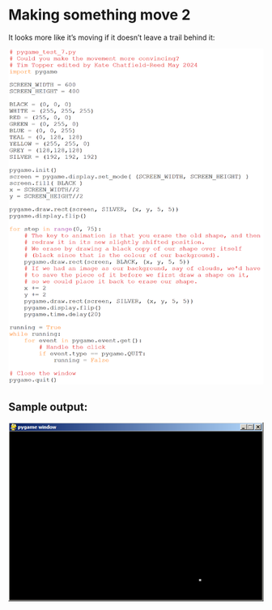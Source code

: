 # Making something move 2

It looks more like it’s moving if it doesn’t leave a trail behind it:

![Image of pygame_test_7.py source code.](03_pygame_test_7.py.png)

## Sample output:

![Sample output.](03_pygame_test_7.py.output.png)
